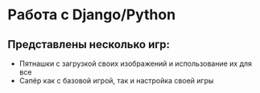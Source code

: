 # Pабота с Django/Python
## Представлены несколько игр:
* Пятнашки с загрузкой своих изображений и использование их для все
* Сапёр как с базовой игрой, так и настройка своей игры
